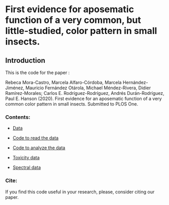 # First evidence for aposematic function of a very common, but little-studied, color pattern in small insects.

## Introduction

This is the code for the paper :

Rebeca Mora-Castro, Marcela Alfaro-Córdoba, Marcela Hernández-Jiménez, Mauricio Fernández Otárola, Michael Méndez-Rivera, Didier Ramírez-Morales; Carlos E. Rodríguez-Rodríguez, Andrés Durán-Rodríguez, Paul E. Hanson (2020). First evidence for an aposematic function of a very common color pattern in small insects. Submitted to PLOS One.

### Contents:

* [Data](data)

* [Code to read the data](read_data.R)

* [Code to analyze the data](report2)

* [Toxicity data](datos_CICA)

* [Spectral data](datos_CICIMA)

### Cite:

If you find this code useful in your research, please, consider citing our paper.

